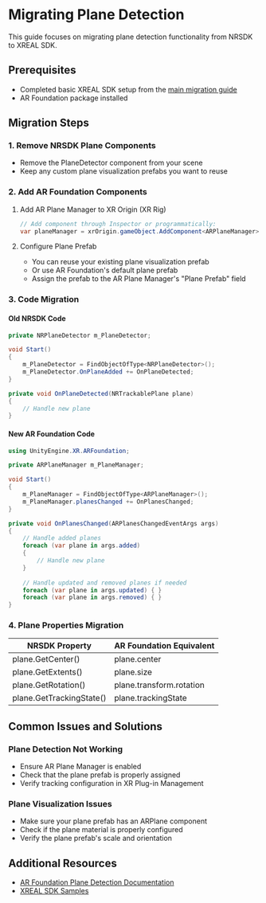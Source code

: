 

# Migrating Plane Detection

This guide focuses on migrating plane detection functionality from NRSDK to XREAL SDK.

## Prerequisites
- Completed basic XREAL SDK setup from the [main migration guide](./MigratingFromNRSDK.md)
- AR Foundation package installed

## Migration Steps

### 1. Remove NRSDK Plane Components
- Remove the PlaneDetector component from your scene
- Keep any custom plane visualization prefabs you want to reuse

### 2. Add AR Foundation Components
1. Add AR Plane Manager to XR Origin (XR Rig)
   ```csharp
   // Add component through Inspector or programmatically:
   var planeManager = xrOrigin.gameObject.AddComponent<ARPlaneManager>();
   ```

2. Configure Plane Prefab
   - You can reuse your existing plane visualization prefab
   - Or use AR Foundation's default plane prefab
   - Assign the prefab to the AR Plane Manager's "Plane Prefab" field

### 3. Code Migration

#### Old NRSDK Code
```csharp
private NRPlaneDetector m_PlaneDetector;

void Start()
{
    m_PlaneDetector = FindObjectOfType<NRPlaneDetector>();
    m_PlaneDetector.OnPlaneAdded += OnPlaneDetected;
}

private void OnPlaneDetected(NRTrackablePlane plane)
{
    // Handle new plane
}
```

#### New AR Foundation Code
```csharp
using UnityEngine.XR.ARFoundation;

private ARPlaneManager m_PlaneManager;

void Start()
{
    m_PlaneManager = FindObjectOfType<ARPlaneManager>();
    m_PlaneManager.planesChanged += OnPlanesChanged;
}

private void OnPlanesChanged(ARPlanesChangedEventArgs args)
{
    // Handle added planes
    foreach (var plane in args.added)
    {
        // Handle new plane
    }
    
    // Handle updated and removed planes if needed
    foreach (var plane in args.updated) { }
    foreach (var plane in args.removed) { }
}
```

### 4. Plane Properties Migration

| NRSDK Property | AR Foundation Equivalent |
|----------------|-------------------------|
| plane.GetCenter() | plane.center |
| plane.GetExtents() | plane.size |
| plane.GetRotation() | plane.transform.rotation |
| plane.GetTrackingState() | plane.trackingState |

## Common Issues and Solutions

### Plane Detection Not Working
- Ensure AR Plane Manager is enabled
- Check that the plane prefab is properly assigned
- Verify tracking configuration in XR Plug-in Management

### Plane Visualization Issues
- Make sure your plane prefab has an ARPlane component
- Check if the plane material is properly configured
- Verify the plane prefab's scale and orientation

## Additional Resources
- [AR Foundation Plane Detection Documentation](https://docs.unity3d.com/Packages/com.unity.xr.arfoundation@5.0/manual/features/plane-detection.html)
- [XREAL SDK Samples](https://developer.xreal.com/develop/unity/samples)